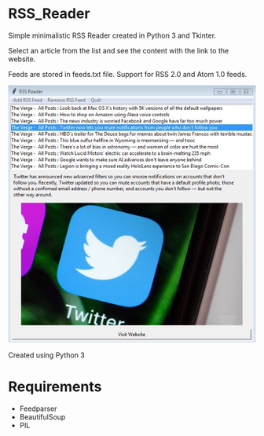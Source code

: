 # RSS_Reader
Simple minimalistic RSS Reader created in Python 3 and Tkinter. 

Select an article from the list and see the content with the link to the website. 

Feeds are stored in feeds.txt file.
Support for RSS 2.0 and Atom 1.0 feeds.

![alt text](https://github.com/joszko/RSS_Reader/blob/master/screenshot.JPG)

Created using Python 3

# Requirements
<ul>
<li>Feedparser</li>
<li>BeautifulSoup</li>
<li>PIL</li>
</ul>
